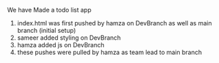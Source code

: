 We have Made a todo list app
1. index.html was first pushed by hamza on DevBranch as well as main branch (initial setup)
2. sameer added styling on DevBranch
3. hamza added js on DevBranch 
4. these pushes were pulled by hamza as team lead to main branch
